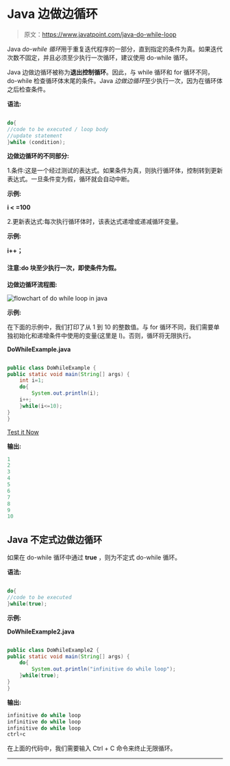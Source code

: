 # Java 边做边循环

> 原文：<https://www.javatpoint.com/java-do-while-loop>

Java *do-while 循环*用于重复迭代程序的一部分，直到指定的条件为真。如果迭代次数不固定，并且必须至少执行一次循环，建议使用 do-while 循环。

Java 边做边循环被称为**退出控制循环**。因此，与 while 循环和 for 循环不同，do-while 检查循环体末尾的条件。Java *边做边循环*至少执行一次，因为在循环体之后检查条件。

**语法:**

```java

do{  
//code to be executed / loop body
//update statement 
}while (condition);  

```

**边做边循环的不同部分:**

1.条件:这是一个经过测试的表达式。如果条件为真，则执行循环体，控制转到更新表达式。一旦条件变为假，循环就会自动中断。

**示例:**

**i < =100**

2.更新表达式:每次执行循环体时，该表达式递增或递减循环变量。

**示例:**

**i++；**

#### 注意:do 块至少执行一次，即使条件为假。

**边做边循环流程图:**

![flowchart of do while loop in java](../img/96aae478e1a24cbe58b26606a605b6ac.png)

**示例:**

在下面的示例中，我们打印了从 1 到 10 的整数值。与 for 循环不同，我们需要单独初始化和递增条件中使用的变量(这里是 I)。否则，循环将无限执行。

**DoWhileExample.java**

```java

public class DoWhileExample {  
public static void main(String[] args) {  
    int i=1;  
    do{  
        System.out.println(i);  
    i++;  
    }while(i<=10);  
}  
}  

```

[Test it Now](https://compiler.javatpoint.com/opr/test.jsp?filename=DoWhileExample)

**输出:**

```java
1
2
3
4
5
6
7
8
9
10

```

## Java 不定式边做边循环

如果在 do-while 循环中通过 **true** ，则为不定式 do-while 循环。

**语法:**

```java

do{
//code to be executed
}while(true);

```

**示例:**

**DoWhileExample2.java**

```java

public class DoWhileExample2 {
public static void main(String[] args) {
	do{
		System.out.println("infinitive do while loop");
	}while(true);
}
}

```

**输出:**

```java
infinitive do while loop
infinitive do while loop
infinitive do while loop
ctrl+c

```

在上面的代码中，我们需要输入 Ctrl + C 命令来终止无限循环。

* * *